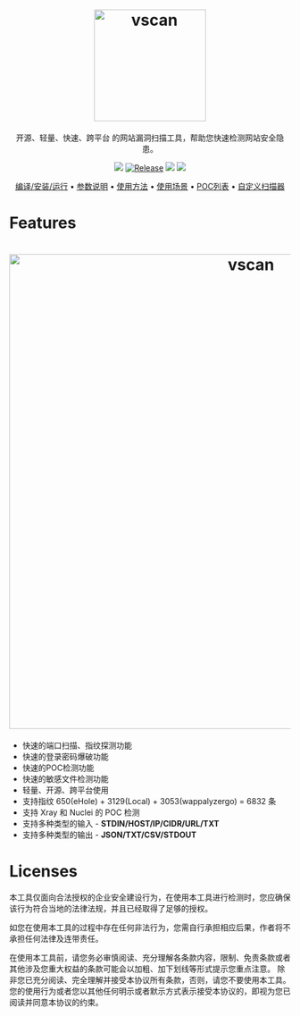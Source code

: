 <h1 align="center">
  <img src="static/logo.png" alt="vscan" width="200px"></a>
  <br>
</h1>
<p align="center">开源、轻量、快速、跨平台 的网站漏洞扫描工具，帮助您快速检测网站安全隐患。</p>

<p align="center">
<a href="https://github.com/veo/vscan/issues"><img src="https://img.shields.io/badge/contributions-welcome-brightgreen.svg?style=flat"></a>
<a href="https://github.com/veo/vscan"><img alt="Release" src="https://img.shields.io/badge/LICENSE-BSD-important"></a>
<a href="https://github.com/veo/vscan/releases"><img src="https://img.shields.io/github/release/veo/vscan"></a>
<a href="https://github.com/veo/vscan/releases"><img src="https://img.shields.io/github/downloads/veo/vscan/total?color=blueviolet"></a>
</p>

<p align="center">
  <a href="/static/Installation.md">编译/安装/运行</a> •
  <a href="/static/usage.md">参数说明</a> •
  <a href="/static/running.md">使用方法</a> •
  <a href="/static/scenario.md">使用场景</a> •
  <a href="/static/pocs.md">POC列表</a> •
  <a href="/static/development.md">自定义扫描器</a>
</p>

# Features

<h1 align="center">
  <img src="static/vscan-run.png" alt="vscan" width="850px"></a>
  <br>
</h1>

- 快速的端口扫描、指纹探测功能
- 快速的登录密码爆破功能
- 快速的POC检测功能
- 快速的敏感文件检测功能
- 轻量、开源、跨平台使用
- 支持指纹 650(eHole) + 3129(Local) + 3053(wappalyzergo) = 6832 条
- 支持 Xray 和 Nuclei 的 POC 检测
- 支持多种类型的输入 - **STDIN/HOST/IP/CIDR/URL/TXT**
- 支持多种类型的输出 - **JSON/TXT/CSV/STDOUT**



# Licenses

本工具仅面向合法授权的企业安全建设行为，在使用本工具进行检测时，您应确保该行为符合当地的法律法规，并且已经取得了足够的授权。

如您在使用本工具的过程中存在任何非法行为，您需自行承担相应后果，作者将不承担任何法律及连带责任。

在使用本工具前，请您务必审慎阅读、充分理解各条款内容，限制、免责条款或者其他涉及您重大权益的条款可能会以加粗、加下划线等形式提示您重点注意。 除非您已充分阅读、完全理解并接受本协议所有条款，否则，请您不要使用本工具。您的使用行为或者您以其他任何明示或者默示方式表示接受本协议的，即视为您已阅读并同意本协议的约束。 
